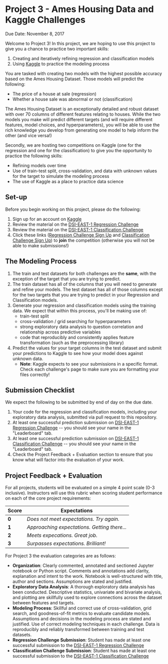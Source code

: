 # Project 3 - Ames Housing Data and Kaggle Challenges

Due Date: November 8, 2017

Welcome to Project 3! In this project, we are hoping to use this project to give you a chance to practice two important skills:

1. Creating and iteratively refining regression and classification models
2. Using [Kaggle](https://www.kaggle.com/) to practice the modeling process

You are tasked with creating two models with the highest possible accuracy based on the Ames Housing Dataset. Those models will predict the following:

- The price of a house at sale (regression)
- Whether a house sale was abnormal or not (classification)

The Ames Housing Dataset is an exceptionally detailed and robust dataset with over 70 columns of different features relating to houses. While the two models you make will predict different targets (and will require different features, model choices, and hyperparameters), you will be able to use the rich knowledge you develop from generating one model to help inform the other (and vice versa!)

Secondly, we are hosting two competitions on Kaggle (one for the regression and one for the classification) to give you the opportunity to practice the following skills:

- Refining models over time
- Use of train-test split, cross-validation, and data with unknown values for the target to simulate the modeling process
- The use of Kaggle as a place to practice data science

## Set-up

Before you begin working on this project, please do the following:

1. Sign up for an account on [Kaggle](https://www.kaggle.com/)
2. Review the material on the [DSI-EAST-1 Regression Challenge](https://www.kaggle.com/c/dsi-east-1-project-3-regression)
3. Review the material on the [DSI-EAST-1 Classification Challenge](https://www.kaggle.com/c/dsi-east-1-project-3-classification)
4. Click these links ([Regression Challenge Sign Up](https://www.kaggle.com/t/6387caa2c224456ebf10ca6f646db2a5) and [Classification Challenge Sign Up](https://www.kaggle.com/t/8967ec87473240e993818f4c12133025)) to **join** the competition (otherwise you will not be able to make submissions!)
## The Modeling Process

1. The train and test datasets for both challenges are the **same**, with the exception of the target that you are trying to predict.
2. The train dataset has all of the columns that you will need to generate and refine your models. The test dataset has all of those columns except for the two targets that you are trying to predict in your Regression and Classification models.
3. Generate your regression and classification models using the training data. We expect that within this process, you'll be making use of:
    - train-test split
    - cross-validation / grid searching for hyperparameters
    - strong exploratory data analysis to question correlation and relationship across predictive variables
    - code that reproducibly and consistently applies feature transformation (such as the preprocessing library) 
4. Predict the values for your target columns in the test dataset and submit your predictions to Kaggle to see how your model does against unknown data. 
    - **Note**: Kaggle expects to see your submissions in a specific format. Check each challenge's page to make sure you are formatting your files correctly!

## Submission Checklist

We expect the following to be submitted by end of day on the due date. 

1. Your code for the regression and classification models, including your exploratory data analysis, submitted via pull request to this repository.
2. At least one successful prediction submission on [DSI-EAST-1 Regression Challenge](https://www.kaggle.com/c/dsi-east-1-regression) --  you should see your name in the "Leaderboard" tab.
3. At least one successful prediction submission on [DSI-EAST-1 Classification Challenge](https://www.kaggle.com/c/dsi-east-1-classification) -- you should see your name in the "Leaderboard" tab.
4. Check the Project Feedback + Evaluation section to ensure that you know what will factor into the evaluation of your work.

## Project Feedback + Evaluation

For all projects, students will be evaluated on a simple 4 point scale (0-3 inclusive). Instructors will use this rubric when scoring student performance on each of the core project requirements:

Score | Expectations
----- | ------------
**0** | _Does not meet expectations. Try again._
**1** | _Approaching expectations. Getting there..._
**2** | _Meets expecations. Great job._
**3** | _Surpasses expectations. Brilliant!_

For Project 3 the evaluation categories are as follows:

- **Organization**:	Clearly commented, annotated and sectioned Jupyter notebook or Python script. Comments and annotations add clarity, explanation and intent to the work. Notebook is well-structured with title, author and sections. Assumptions are stated and justified.
- **Exploratory Data Analysis**: A thorough exploratory data analysis has been conducted. Descriptive statistics, univariate and bivariate analysis, and plotting are skillfully used to explore connections across the dataset between features and targets. 
- **Modeling Process**: Skillful and correct use of cross-validation, grid search, and goodness-of-fit metrics to evaluate candidate models. Assumptions and decisions in the modeling process are stated and justified. Use of correct modeling techniques in each challenge. Data is reproducibly and reliably transformed between training and test datasets.
- **Regression Challenge Submission**: Student has made at least one successful submission to the [DSI-EAST-1 Regression Challenge](https://www.kaggle.com/c/dsi-east-1-regression)
- **Classification Challenge Submission**: Student has made at least one successful submission to the [DSI-EAST-1 Classification Challenge](https://www.kaggle.com/c/dsi-east-1-classification)
